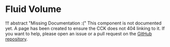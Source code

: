 # Fluid Volume <div class="whitelisted" data-list="WP"></div>

!!! abstract "Missing Documentation :("
    This component is not documented yet. A page has been created to ensure the CCK does not 404 linking to it.
    If you want to help, please open an issue or a pull request on the [GitHub repository](https://github.com/ChilloutVR-Team/docs).